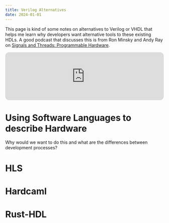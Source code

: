 ```yaml
---
title: Verilog Alternatives
date: 2024-01-01
---
```

This page is kind of some notes on alternatives to Verilog or VHDL that helps me learn why developers want alternative tools to these existing HDLs.
A good podcast that discusses this is from Ron Minsky and Andy Ray on [Signals and Threads: Programmable Hardware](https://signalsandthreads.com/programmable-hardware/).

<iframe style="border-radius:12px" src="https://open.spotify.com/embed/episode/4RIACLg7YobV3tmjibawhx?utm_source=generator" width="100%" height="152" frameBorder="0" allowfullscreen="" allow="autoplay; clipboard-write; fullscreen; picture-in-picture" loading="lazy"></iframe>

# Using Software Languages to describe Hardware

Why would we want to do this and what are the differences between development processes?
# HLS

# Hardcaml
# Rust-HDL
